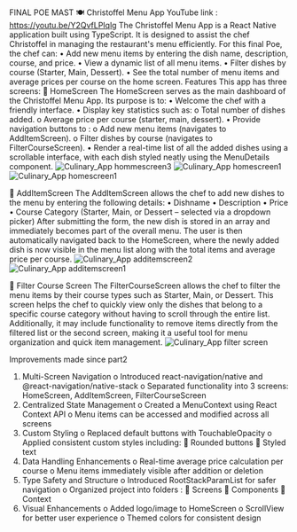 FINAL POE MAST
🍽️ Christoffel Menu App
YouTube link : https://youtu.be/Y2QvfLPIqlg
The Christoffel Menu App is a React Native application built using TypeScript. It is designed to assist the chef Christoffel in managing the restaurant's menu efficiently. For this final Poe, the chef can:
•	Add new menu items by entering the dish name, description, course, and price.
•	View a dynamic list of all menu items.
•	Filter dishes by course (Starter, Main, Dessert).
•	See the total number of menu items and average prices per course on the home screen.
 Features
This app has three screens:
	HomeScreen
The HomeScreen serves as the main dashboard of the Christoffel Menu App. Its purpose is to:
•	Welcome the chef with a friendly interface.
•	Display key statistics such as:
o	Total number of dishes added.
o	Average price per course (starter, main, dessert).
•	Provide navigation buttons to :
o	Add new menu items (navigates to AddItemScreen).
o	Filter dishes by course (navigates to FilterCourseScreen).
•	Render a real-time list of all the added dishes using a scrollable interface, with each dish styled neatly using the MenuDetails component.
![Culinary_App hommescreen3](https://github.com/user-attachments/assets/04637efb-03af-4497-a1fb-8505af6aed53)
![Culinary_App homescreen1](https://github.com/user-attachments/assets/39f05820-e3ad-4d16-9498-34af325c9983)
![Culinary_App homescreen1](https://github.com/user-attachments/assets/c87ff30b-9dfa-4077-9702-41c2ad6c648e)

	 AddItemScreen
The AddItemScreen allows the chef to add new dishes to the menu by entering the following details:
•	Dishname
•	Description
•	Price
•	Course Category (Starter, Main, or Dessert – selected via a dropdown picker)
After submitting the form, the new dish is stored in an array and immediately becomes part of the overall menu. The user is then automatically navigated back to the HomeScreen, where the newly added dish is now visible in the menu list along with the total items and average price per course.
![Culinary_App additemscreen2](https://github.com/user-attachments/assets/f48a71c3-2441-46ee-808a-0807357fe1ab)
![Culinary_App additemscreen1](https://github.com/user-attachments/assets/3b2f4961-479d-41e6-8669-407e2271e0db)


	Filter Course Screen
The FilterCourseScreen allows the chef to filter the menu items by their course types such as Starter, Main, or Dessert. This screen helps the chef to quickly view only the dishes that belong to a specific course category without having to scroll through the entire list.
Additionally, it may include functionality to remove items directly from the filtered list or the second screen, making it a useful tool for menu organization and quick item management.
![Culinary_App filter screen](https://github.com/user-attachments/assets/86832f7f-445b-4713-941c-68a183bd79a8)


 Improvements made since part2
1.	Multi-Screen Navigation
o	Introduced react-navigation/native and @react-navigation/native-stack
o	Separated functionality into 3 screens: HomeScreen, AddItemScreen, FilterCourseScreen
2.	Centralized State Management
o	Created a MenuContext using React Context API
o	Menu items can be accessed and modified across all screens
3.	Custom Styling
o	Replaced default buttons with TouchableOpacity
o	Applied consistent custom styles including:
	Rounded buttons
	Styled text
4.	Data Handling Enhancements
o	Real-time average price calculation per course
o	Menu items immediately visible after addition or deletion
5.	Type Safety and Structure
o	Introduced RootStackParamList for safer navigation
o	Organized project into folders :
	Screens
	Components
	Context
6.	 Visual Enhancements
o	Added logo/image to HomeScreen
o	ScrollView for better user experience
o	Themed colors for consistent design



